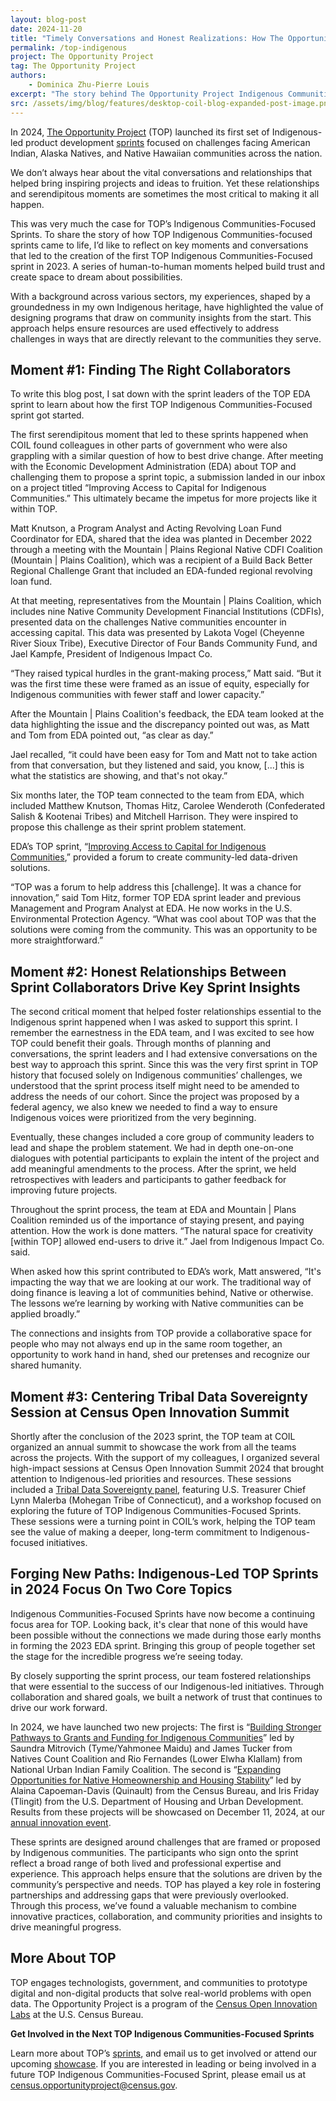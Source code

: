 ```yaml
---
layout: blog-post
date: 2024-11-20
title: "Timely Conversations and Honest Realizations: How The Opportunity Project Fostered a Vital Collaboration with Indigenous Communities"
permalink: /top-indigenous
project: The Opportunity Project
tag: The Opportunity Project
authors:
    - Dominica Zhu-Pierre Louis
excerpt: "The story behind The Opportunity Project Indigenous Communities-Focused Sprints."
src: /assets/img/blog/features/desktop-coil-blog-expanded-post-image.png
---
```

In 2024, [The Opportunity Project](https://opportunity.census.gov/) (TOP) launched its first set of Indigenous-led product development [sprints](https://opportunity.census.gov/sprints/) focused on challenges facing American Indian, Alaska Natives, and Native Hawaiian communities across the nation.

We don’t always hear about the vital conversations and relationships that helped bring inspiring projects and ideas to fruition. Yet these relationships and serendipitous moments are sometimes the most critical to making it all happen.

This was very much the case for TOP’s Indigenous Communities-Focused Sprints. To share the story of how TOP Indigenous Communities-focused sprints came to life, I’d like to reflect on key moments and conversations that led to the creation of the first TOP Indigenous Communities-Focused sprint in 2023. A series of human-to-human moments helped build trust and create space to dream about possibilities.

With a background across various sectors, my experiences, shaped by a groundedness in my own Indigenous heritage, have highlighted the value of designing programs that draw on community insights from the start. This approach helps ensure resources are used effectively to address challenges in ways that are directly relevant to the communities they serve.

## Moment #1: Finding The Right Collaborators

To write this blog post, I sat down with the sprint leaders of the TOP EDA sprint to learn about how the first TOP Indigenous Communities-Focused sprint got started.

The first serendipitous moment that led to these sprints happened when COIL found colleagues in other parts of government who were also grappling with a similar question of how to best drive change. After meeting with the Economic Development Administration (EDA) about TOP and challenging them to propose a sprint topic, a submission landed in our inbox on a project titled “Improving Access to Capital for Indigenous Communities.” This ultimately became the impetus for more projects like it within TOP.

Matt Knutson, a Program Analyst and Acting Revolving Loan Fund Coordinator for EDA, shared that the idea was planted in December 2022 through a meeting with the Mountain &#124; Plains Regional Native CDFI Coalition (Mountain &#124; Plains Coalition), which was a recipient of a Build Back Better Regional Challenge Grant that included an EDA-funded regional revolving loan fund.

At that meeting, representatives from the Mountain &#124; Plains Coalition, which includes nine Native Community Development Financial Institutions (CDFIs), presented data on the challenges Native communities encounter in accessing capital. This data was presented by Lakota Vogel (Cheyenne River Sioux Tribe), Executive Director of Four Bands Community Fund, and Jael Kampfe, President of Indigenous Impact Co.

“They raised typical hurdles in the grant-making process,” Matt said. “But it was the first time these were framed as an issue of equity, especially for Indigenous communities with fewer staff and lower capacity.”

After the Mountain &#124; Plains Coalition's feedback, the EDA team looked at the data highlighting the issue and the discrepancy pointed out was, as Matt and Tom from EDA pointed out, “as clear as day.”

Jael recalled, “it could have been easy for Tom and Matt not to take action from that conversation, but they listened and said, you know, [...] this is what the statistics are showing, and that's not okay.”

Six months later, the TOP team connected to the team from EDA, which included Matthew Knutson, Thomas Hitz, Carolee Wenderoth (Confederated Salish & Kootenai Tribes) and Mitchell Harrison. They were inspired to propose this challenge as their sprint problem statement.

EDA’s TOP sprint, “[Improving Access to Capital for Indigenous Communities](https://www.census.gov/library/stories/2024/01/top-indigenous-communities.html?utm_campaign=20240112msacos1ccstors&utm_medium=email&utm_source=govdelivery),” provided a forum to create community-led data-driven solutions.

“TOP was a forum to help address this [challenge]. It was a chance for innovation,” said Tom Hitz, former TOP EDA sprint leader and previous Management and Program Analyst at EDA. He now works in the U.S. Environmental Protection Agency. “What was cool about TOP was that the solutions were coming from the community. This was an opportunity to be more straightforward.”

## Moment #2: Honest Relationships Between Sprint Collaborators Drive Key Sprint Insights

The second critical moment that helped foster relationships essential to the Indigenous sprint happened when I was asked to support this sprint. I remember the earnestness in the EDA team, and I was excited to see how TOP could benefit their goals. Through months of planning and conversations, the sprint leaders and I had extensive conversations on the best way to approach this sprint. Since this was the very first sprint in TOP history that focused solely on Indigenous communities’ challenges, we understood that the sprint process itself might need to be amended to address the needs of our cohort. Since the project was proposed by a federal agency, we also knew we needed to find a way to ensure Indigenous voices were prioritized from the very beginning.

Eventually, these changes included a core group of community leaders to lead and shape the problem statement. We had in depth one-on-one dialogues with potential participants to explain the intent of the project and add meaningful amendments to the process. After the sprint, we held retrospectives with leaders and participants to gather feedback for improving future projects.

Throughout the sprint process, the team at EDA and Mountain &#124; Plans Coalition reminded us of the importance of staying present, and paying attention. How the work is done matters. “The natural space for creativity [within TOP] allowed end-users to drive it.” Jael from Indigenous Impact Co. said.

When asked how this sprint contributed to EDA’s work, Matt answered, “It's impacting the way that we are looking at our work. The traditional way of doing finance is leaving a lot of communities behind, Native or otherwise. The lessons we’re learning by working with Native communities can be applied broadly.”

The connections and insights from TOP provide a collaborative space for people who may not always end up in the same room together, an opportunity to work hand in hand, shed our pretenses and recognize our shared humanity.

## Moment #3: Centering Tribal Data Sovereignty Session at Census Open Innovation Summit

Shortly after the conclusion of the 2023 sprint, the TOP team at COIL organized an annual summit to showcase the work from all the teams across the projects. With the support of my colleagues, I organized several high-impact sessions at Census Open Innovation Summit 2024 that brought attention to Indigenous-led priorities and resources. These sessions included a [Tribal Data Sovereignty panel](https://youtu.be/Jj6WyVAmvmQ?t=15274), featuring U.S. Treasurer Chief Lynn Malerba (Mohegan Tribe of Connecticut), and a workshop focused on exploring the future of TOP Indigenous Communities-Focused Sprints. These sessions were a turning point in COIL’s work, helping the TOP team see the value of making a deeper, long-term commitment to Indigenous-focused initiatives.

## Forging New Paths: Indigenous-Led TOP Sprints in 2024 Focus On Two Core Topics

Indigenous Communities-Focused Sprints have now become a continuing focus area for TOP. Looking back, it's clear that none of this would have been possible without the connections we made during those early months in forming the 2023 EDA sprint. Bringing this group of people together set the stage for the incredible progress we’re seeing today.

By closely supporting the sprint process, our team fostered relationships that were essential to the success of our Indigenous-led initiatives. Through collaboration and shared goals, we built a network of trust that continues to drive our work forward.

In 2024, we have launched two new projects: The first is “[Building Stronger Pathways to Grants and Funding for Indigenous Communities](https://opportunity.census.gov/assets/files/2024-NCC-NUIFC.pdf)” led by Saundra Mitrovich (Tyme/Yahmonee Maidu) and James Tucker from Natives Count Coalition and Rio Fernandes (Lower Elwha Klallam) from National Urban Indian Family Coalition. The second is “[Expanding Opportunities for Native Homeownership and Housing Stability](https://opportunity.census.gov/assets/files/2024-Census-HUD.pdf)” led by Alaina Capoeman-Davis (Quinault) from the Census Bureau, and Iris Friday (Tlingit) from the U.S. Department of Housing and Urban Development. Results from these projects will be showcased on December 11, 2024, at our [annual innovation event](https://opportunity.census.gov/summit/).

These sprints are designed around challenges that are framed or proposed by Indigenous communities. The participants who sign onto the sprint reflect a broad range of both lived and professional expertise and experience. This approach helps ensure that the solutions are driven by the community’s perspective and needs. TOP has played a key role in fostering partnerships and addressing gaps that were previously overlooked. Through this process, we’ve found a valuable mechanism to combine innovative practices, collaboration, and community priorities and insights to drive meaningful progress.

## More About TOP
TOP engages technologists, government, and communities to prototype digital and non-digital products that solve real-world problems with open data. The Opportunity Project is a program of the [Census Open Innovation Labs](https://coil.census.gov/) at the U.S. Census Bureau.

**Get Involved in the Next TOP Indigenous Communities-Focused Sprints**

Learn more about TOP’s [sprints](https://opportunity.census.gov/sprints/), and email us to get involved or attend our upcoming [showcase](https://opportunity.census.gov/summit/). If you are interested in leading or being involved in a future TOP Indigenous Communities-Focused Sprint, please email us at [census.opportunityproject@census.gov](mailto:census.opportunityproject@census.gov).

